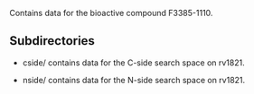 Contains data for the bioactive compound F3385-1110.

## Subdirectories

- cside/ contains data for the C-side search space on rv1821.

- nside/ contains data for the N-side search space on rv1821.

